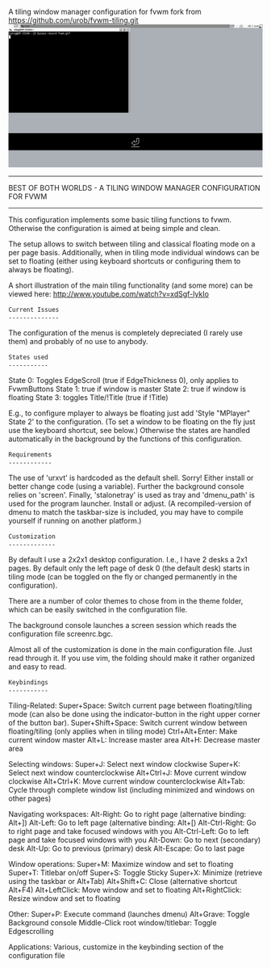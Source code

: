 A tiling window manager configuration for fvwm fork from https://github.com/urob/fvwm-tiling.git
![a short view of main tiling functionality](fvwm.gif)

------------------------------------------------------------------------

  BEST OF BOTH WORLDS - A TILING WINDOW MANAGER CONFIGURATION FOR FVWM


------------------------------------------------------------------------

This configuration implements some basic tiling functions to fvwm.
Otherwise the configuration is aimed at being simple and clean. 

The setup allows to switch between tiling and classical floating mode on
a per page basis. Additionally, when in tiling mode individual windows
can be set to floating (either using keyboard shortcuts or configuring
them to always be floating). 

A short illustration of the main tiling functionality (and some more) can be
viewed here: http://www.youtube.com/watch?v=xdSgf-IykIo

    Current Issues
    --------------

The configuration of the menus is completely depreciated (I rarely use
them) and probably of no use to anybody.

    States used
    -----------

State 0: Toggles EdgeScroll (true if EdgeThickness 0), only applies to
         FvwmButtons
State 1: true if window is master
State 2: true if window is floating
State 3: toggles Title/!Title (true if !Title)

E.g., to configure mplayer to always be floating just add 'Style "MPlayer"
State 2' to the configuration. (To set a window to be floating on the fly just
use the keyboard shortcut, see below.) Otherwise the states are handled
automatically in the background by the functions of this configuration.

    Requirements
    ------------

The use of 'urxvt' is hardcoded as the default shell. Sorry! Either
install or better change code (using a variable). Further the background
console relies on 'screen'. Finally, 'stalonetray' is used as tray and
'dmenu_path' is used for the program launcher. Install or adjust. (A
recompiled-version of dmenu to match the taskbar-size is included, you
may have to compile yourself if running on another platform.)

    Customization
    -------------

By default I use a 2x2x1 desktop configuration. I.e., I have 2 desks a 2x1
pages. By default only the left page of desk 0 (the default desk) starts in
tiling mode (can be toggled on the fly or changed permanently in the
configuration).

There are a number of color themes to chose from in the theme folder,
which can be easily switched in the configuration file.

The background console launches a screen session which reads the configuration
file screenrc.bgc.

Almost all of the customization is done in the main configuration file.
Just read through it. If you use vim, the folding should make it rather
organized and easy to read.

    Keybindings
    -----------

Tiling-Related:
 Super+Space:       Switch current page between floating/tiling mode
                  (can also be done using the indicator-button in the
                  right upper corner of the button bar).
 Super+Shift+Space: Switch current window between floating/tiling 
                  (only applies when in tiling mode)
 Ctrl+Alt+Enter:  Make current window master
 Alt+L:           Increase master area
 Alt+H:           Decrease master area

Selecting windows:
 Super+J:           Select next window clockwise
 Super+K:           Select next window counterclockwise
 Alt+Ctrl+J:      Move current window clockwise
 Alt+Ctrl+K:      Move current window counterclockwise
 Alt+Tab:         Cycle through complete window list (including minimized and
                  windows on other pages)

Navigating workspaces:
 Alt-Right:       Go to right page (alternative binding: Alt+])
 Alt-Left:        Go to left page (alternative binding: Alt+[)
 Alt-Ctrl-Right:  Go to right page and take focused windows with you
 Alt-Ctrl-Left:   Go to left page and take focused windows with you
 Alt-Down:        Go to next (secondary) desk
 Alt-Up:          Go to previous (primary) desk
 Alt-Escape:      Go to last page

Window operations:
 Super+M:           Maximize window and set to floating
 Super+T:           Titlebar on/off
 Super+S:           Toggle Sticky
 Super+X:           Minimize (retrieve using the taskbar or Alt+Tab)
 Alt+Shift+C:     Close (alternative shortcut Alt+F4)
 Alt+LeftClick:   Move window and set to floating
 Alt+RightClick:  Resize window and set to floating

Other:
 Super+P:           Execute command (launches dmenu)
 Alt+Grave:       Toggle Background console
 Middle-Click root window/titlebar: Toggle Edgescrolling

Applications:
 Various, customize in the keybinding section of the configuration file
